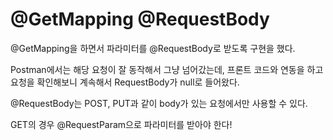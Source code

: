 # @GetMapping @RequestBody

@GetMapping을 하면서 파라미터를 @RequestBody로 받도록 구현을 했다. 

Postman에서는 해당 요청이 잘 동작해서 그냥 넘어갔는데, 프론트 코드와 연동을 하고 요청을 확인해보니 계속해서 RequestBody가 null로 들어왔다. 

@RequestBody는 POST, PUT과 같이 body가 있는 요청에서만 사용할 수 있다. 

GET의 경우 @RequestParam으로 파라미터를 받아야 한다!
